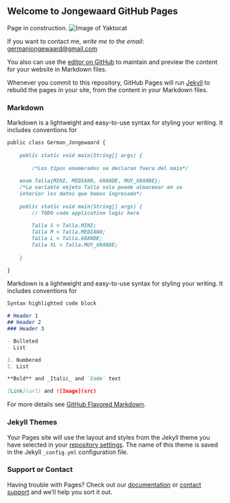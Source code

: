 ## Welcome to Jongewaard GitHub Pages

Page in construction.
![Image of Yaktocat](https://german-jongewaard.github.com/constru.gif) 

If you want to contact me, _write me to the email_: germanjongewaard@gmail.com

You also can use the [editor on GitHub](https://github.com/german-jongewaard/german-jongewaard.github.io/edit/master/index.md) to maintain and preview the content for your website in Markdown files.

Whenever you commit to this repository, GitHub Pages will run [Jekyll](https://jekyllrb.com/) to rebuild the pages in your site, from the content in your Markdown files.

### Markdown

Markdown is a lightweight and easy-to-use syntax for styling your writing. It includes conventions for

```markdown
public class German_Jongewaard {
 
    public static void main(String[] args) {    
    
        /*Los tipos enumerados se declaran fuera del main*/
    
    enum Talla{MINI, MEDIANO, GRANDE, MUY_GRANDE};
    /*La variable objeto Talla solo puede almacenar en su 
    interior los datos que hemos ingresado*/
     
    public static void main(String[] args) {
        // TODO code application logic here
        
        Talla S = Talla.MINI;
        Talla M = Talla.MEDIANO;
        Talla L = Talla.GRANDE;
        Talla XL = Talla.MUY_GRANDE;        
        
    }
    
}
```
Markdown is a lightweight and easy-to-use syntax for styling your writing. It includes conventions for

```markdown
Syntax highlighted code block

# Header 1
## Header 2
### Header 3

- Bulleted
- List

1. Numbered
2. List

**Bold** and _Italic_ and `Code` text

[Link](url) and ![Image](src)
```

For more details see [GitHub Flavored Markdown](https://guides.github.com/features/mastering-markdown/).

### Jekyll Themes

Your Pages site will use the layout and styles from the Jekyll theme you have selected in your [repository settings](https://github.com/german-jongewaard/german-jongewaard.github.io/settings). The name of this theme is saved in the Jekyll `_config.yml` configuration file.

### Support or Contact

Having trouble with Pages? Check out our [documentation](https://help.github.com/categories/github-pages-basics/) or [contact support](https://github.com/contact) and we’ll help you sort it out.
